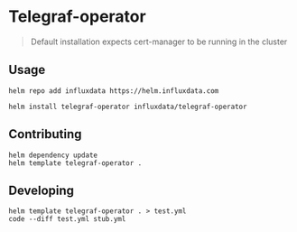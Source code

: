 # Telegraf-operator

> Default installation expects cert-manager to be running in the cluster

## Usage

```console
helm repo add influxdata https://helm.influxdata.com

helm install telegraf-operator influxdata/telegraf-operator

```

## Contributing

```
helm dependency update
helm template telegraf-operator .
```

## Developing

```
helm template telegraf-operator . > test.yml
code --diff test.yml stub.yml
```
